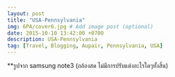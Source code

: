 ```yaml
---
layout: post
title: "USA-Pennsylvania"
img: 6PA/cover6.jpg # Add image post (optional)
date: 2015-10-10 13:42:00 +0700
description: USA-Pennsylvania
tag: [Travel, Blogging, Aupair, Pennsylvania, USA]
---
```

**รูปจาก samsung note3 (กล้องสด ไม่มีการปรับแต่งอะไรใดๆทั้งสิ้น)

